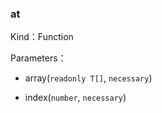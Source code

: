 
### at


Kind：Function


Parameters：

- array(`readonly T[]`, `necessary`) 


- index(`number`, `necessary`) 

